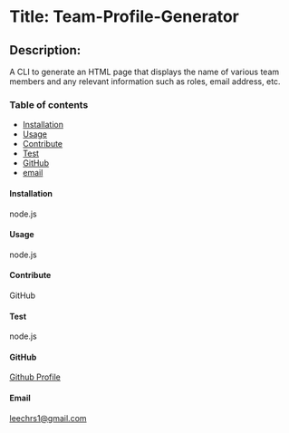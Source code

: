 # Title: Team-Profile-Generator

## Description:
A CLI to generate an HTML page that displays the name of various team members and any relevant information such as roles, email address, etc.

### Table of contents
* [Installation](#installation)
* [Usage](#usage)
* [Contribute](#contribute)
* [Test](#test)
* [GitHub](#github)
* [email](#email)
    
#### Installation
node.js

#### Usage
node.js

#### Contribute
GitHub

#### Test
node.js

#### GitHub
[Github Profile](https://github.com/chrislee-webdev)

#### Email
leechrs1@gmail.com
